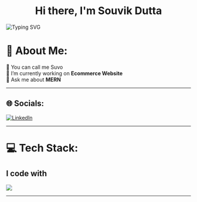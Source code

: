 <div align="center">
   <h1>Hi there, I'm Souvik Dutta</h1>
</div>

![Typing SVG](https://readme-typing-svg.demolab.com?font=&pause=1000&center=false&vCenter=true&width=450&lines=Backend+Developer;MERN+Stack+Developer;)

# 💫 About Me:  
🥰 You can call me Suvo  
🔭 I’m currently working on **Ecommerce Website**  
💬 Ask me about **MERN**  

<!--![](https://github-stats-alpha.vercel.app/api?username=subh05sus&cc=000&tc=fff&ic=fff&bc=000 "profile")-->

---

## 🌐 Socials:
<!--[![Instagram](https://img.shields.io/badge/Instagram-%23E4405F.svg?logo=Instagram&logoColor=white)](https://instagram.com/subh05sus_) --> 
[![LinkedIn](https://img.shields.io/badge/LinkedIn-%230077B5.svg?logo=linkedin&logoColor=white)](www.linkedin.com/in/souvik-dutta-39158732b)  
<!--[![Twitter](https://img.shields.io/badge/Twitter-%231DA1F2.svg?logo=Twitter&logoColor=white)](https://twitter.com/SubhadipSuDi)-->  

---

# 💻 Tech Stack:
<h2 align="left">I code with</h2>

<div align="left">
  <img src="https://skillicons.dev/icons?i=c,html,css,py,java,postman,figma,git,vscode,js,nodejs,react,nextjs,mongodb,tailwind,threejs,ts,vercel,vite" />
</div>

---
<!--
# 📊 GitHub Stats:
<div align="center">
  <img src="https://github-readme-stats.vercel.app/api?username=subh05sus&hide_title=false&hide_rank=true&show_icons=true&include_all_commits=true&count_private=true&disable_animations=false&theme=dracula&locale=en&hide_border=true" height="150" alt="stats graph" />
  <img src="https://streak-stats.demolab.com?user=subh05sus&locale=en&mode=daily&theme=dracula&hide_border=true&border_radius=5" height="150" alt="streak graph" />
  <img src="https://github-readme-stats.vercel.app/api/top-langs?username=SUBH05SUS&locale=en&hide_title=false&layout=compact&card_width=320&langs_count=14&theme=dracula&hide_border=false" height="200" alt="languages graph" />
</div>

---

## 🎵 Spotify Recently Played
![Spotify recently played](https://spotify-recently-played-readme.vercel.app/api?user=31uv34x3wbw2xbpgj3row4yve6iu&unique={true|1|on|yes})

--- -->

<!-- Proudly created with GPRM ( https://gprm.itsvg.in ) -->
